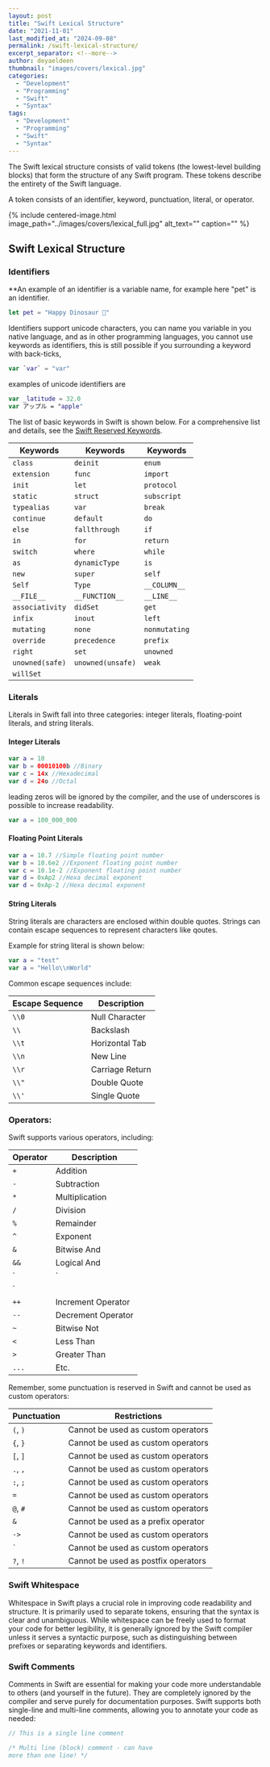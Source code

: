 ```yaml
---
layout: post
title: "Swift Lexical Structure"
date: "2021-11-01"
last_modified_at: "2024-09-08"
permalink: /swift-lexical-structure/
excerpt_separator: <!--more-->
author: deyaeldeen
thumbnail: "images/covers/lexical.jpg"
categories: 
  - "Development"
  - "Programming"
  - "Swift"
  - "Syntax"
tags: 
  - "Development"
  - "Programming"
  - "Swift"
  - "Syntax"
---
```


The Swift lexical structure consists of valid tokens (the lowest-level building blocks) that form the structure of any Swift program. These tokens describe the entirety of the Swift language.

A token consists of an identifier, keyword, punctuation, literal, or operator.
<!--more-->

{%
 include centered-image.html 
 image_path="../images/covers/lexical_full.jpg"
 alt_text="" 
 caption=""
%}

## Swift Lexical Structure

### Identifiers 
**An example of an identifier is a variable name, for example here "pet" is an identifier.  
  
```swift
let pet = "Happy Dinosaur 🦖"
```

Identifiers support unicode characters, you can name you variable in you native language, and as in other programming languages, you cannot use keywords as identifiers, this is still possible if you surrounding a keyword with back-ticks,

```swift
var `var` = "var"
```

examples of unicode identifiers are

```swift
var _latitude = 32.0
var アップル = "apple"
```
  
The list of basic keywords in Swift is shown below. For a comprehensive list and details, see the [Swift Reserved Keywords](https://swiftbydeya.com/swift-keywords/).

| Keywords         | Keywords         | Keywords         |
|------------------|------------------|------------------|
| `class`          | `deinit`         | `enum`           |
| `extension`      | `func`           | `import`         |
| `init`           | `let`            | `protocol`       |
| `static`         | `struct`         | `subscript`      |
| `typealias`      | `var`            | `break`          |
| `continue`       | `default`        | `do`             |
| `else`           | `fallthrough`    | `if`             |
| `in`             | `for`            | `return`         |
| `switch`         | `where`          | `while`          |
| `as`             | `dynamicType`    | `is`             |
| `new`            | `super`          | `self`           |
| `Self`           | `Type`           | `__COLUMN__`     |
| `__FILE__`       | `__FUNCTION__`   | `__LINE__`       |
| `associativity`  | `didSet`         | `get`            |
| `infix`          | `inout`          | `left`           |
| `mutating`       | `none`           | `nonmutating`    |
| `override`       | `precedence`     | `prefix`         |
| `right`          | `set`            | `unowned`        |
| `unowned(safe)`  | `unowned(unsafe)`| `weak`           |
| `willSet`        |                  |                  |

### Literals

Literals in Swift fall into three categories: integer literals, floating-point literals, and string literals.

#### Integer Literals

```swift
var a = 10  
var b = 00010100b //Binary
var c = 14x //Hexadecimal
var d = 24o //Octal 
```
  
leading zeros will be ignored by the compiler, and the use of underscores is possible to increase readability.  
  
```swift
var a = 100_000_000
```  

#### Floating Point Literals
```swift
var a = 10.7 //Simple floating point number   
var b = 10.6e2 //Exponent floating point number 
var c = 10.1e-2 //Exponent floating point number 
var d = 0xAp2 //Hexa decimal exponent 
var d = 0xAp-2 //Hexa decimal exponent 
```

#### String Literals  

String literals are characters are enclosed within double quotes. Strings can contain escape sequences to represent characters like qoutes. 

Example for string literal is shown below:

```swift
var a = "test"  
var a = "Hello\\nWorld"
```

Common escape sequences include:

| Escape Sequence | Description       |
|-----------------|-------------------|
| `\\0`           | Null Character    |
| `\\`            | Backslash         |
| `\\t`           | Horizontal Tab    |
| `\\n`           | New Line          |
| `\\r`           | Carriage Return   |
| `\\"`           | Double Quote      |
| `\\'`           | Single Quote      |


### Operators:
Swift supports various operators, including:

| Operator | Description            |
|----------|------------------------|
| `+`      | Addition               |
| `-`      | Subtraction            |
| `*`      | Multiplication         |
| `/`      | Division               |
| `%`      | Remainder              |
| `^`      | Exponent               |
| `&`      | Bitwise And            |
| `&&`     | Logical And            |
| `|`      | Bitwise Or             |
| `||`     | Logical Or             |
| `++`     | Increment Operator     |
| `--`     | Decrement Operator     |
| `~`      | Bitwise Not            |
| `<`      | Less Than              |
| `>`      | Greater Than           |
| `...`    | Etc.                   |


Remember, some punctuation is reserved in Swift and cannot be used as custom operators:

| Punctuation | Restrictions          |
|-------------|-----------------------|
| `(`, `)`    | Cannot be used as custom operators |
| `{`, `}`    | Cannot be used as custom operators |
| `[`, `]`    | Cannot be used as custom operators |
| `.`, `,`    | Cannot be used as custom operators |
| `:`, `;`    | Cannot be used as custom operators |
| `=`         | Cannot be used as custom operators |
| `@`, `#`    | Cannot be used as custom operators |
| `&`         | Cannot be used as a prefix operator |
| `->`        | Cannot be used as custom operators |
| `` ` ``     | Cannot be used as custom operators |
| `?`, `!`    | Cannot be used as postfix operators |


### Swift Whitespace

Whitespace in Swift plays a crucial role in improving code readability and structure. It is primarily used to separate tokens, ensuring that the syntax is clear and unambiguous. While whitespace can be freely used to format your code for better legibility, it is generally ignored by the Swift compiler unless it serves a syntactic purpose, such as distinguishing between prefixes or separating keywords and identifiers.

### Swift Comments

Comments in Swift are essential for making your code more understandable to others (and yourself in the future). They are completely ignored by the compiler and serve purely for documentation purposes. Swift supports both single-line and multi-line comments, allowing you to annotate your code as needed:

```swift
// This is a single line comment
```

```swift
/* Multi line (block) comment - can have
more than one line! */
```
